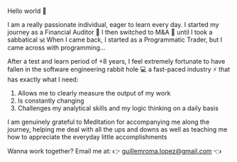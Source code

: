 Hello world 👋

I am a really passionate individual, eager to learn every day. I started my journey as a Financial Auditor 🤵 I then switched to M&A 🔎 until I took a sabbatical 🕉️ When I came back, I started as a Programmatic Trader, but I came across with programming...

After a test and learn period of +8 years, I feel extremely fortunate to have fallen in the software engineering rabbit hole 💻 a fast-paced industry ⚡ that has exactly what I need:

1) Allows me to clearly measure the output of my work
2) Is constantly changing
2) Challenges my analytical skills and my logic thinking on a daily basis

I am genuinely grateful to Meditation for accompanying me along the journey, helping me deal with all the ups and downs as well as teaching me how to appreciate the everyday little accomplishments

Wanna work together? Email me at: 👉 guillemroma.lopez@gmail.com 👈
